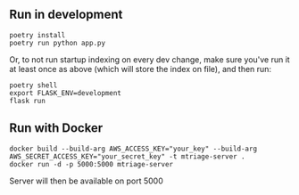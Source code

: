## Run in development
```
poetry install
poetry run python app.py
```

Or, to not run startup indexing on every dev change, make sure you've run it at
least once as above (which will store the index on file), and then run:
```
poetry shell
export FLASK_ENV=development
flask run
```

## Run with Docker
```
docker build --build-arg AWS_ACCESS_KEY="your_key" --build-arg AWS_SECRET_ACCESS_KEY="your_secret_key" -t mtriage-server .
docker run -d -p 5000:5000 mtriage-server
```

Server will then be available on port 5000

